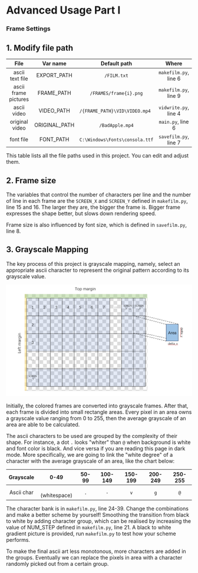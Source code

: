 # Advanced Usage Part I
### Frame Settings

## 1. Modify file path

| File | Var name | Default path | Where |
| :----: | :----: | :----: | :----: |
| ascii text file | EXPORT_PATH | `/FILM.txt` | `makefilm.py`, line 6 |
| ascii frame pictures | FRAME_PATH | `/FRAMES/frame{i}.png` | `makefilm.py`, line 9 |
| ascii video | VIDEO_PATH | `/{FRAME_PATH}\VID\VIDEO.mp4 ` | `vidwrite.py`, line 4 |
| original video | ORIGINAL_PATH | `/BadApple.mp4` | `main.py`, line 6 |
| font file | FONT_PATH | `C:\Windows\Fonts\consola.ttf` | `savefilm.py`, line 7 |

This table lists all the file paths used in this project. You can edit and adjust them.

## 2. Frame size

The variables that control the number of characters per line and the number of line in each frame are the `SCREEN_X` and `SCREEN_Y` defined in `makefilm.py`, line 15 and 16. The larger they are, the bigger the frame is. Bigger frame expresses the shape better, but slows down rendering speed. 

Frame size is also influenced by font size, which is defined in `savefilm.py`, line 8.

## 3. Grayscale Mapping

The key process of this project is grayscale mapping, namely, select an appropriate ascii character to represent the original pattern according to its grayscale value.

![Mesh grid](/Assets/mesh.png)

Initially, the colored frames are converted into grayscale frames. After that, each frame is divided into small rectangle areas. Every pixel in an area owns a grayscale value ranging from 0 to 255, then the average grayscale of an area are able to be calculated.

The ascii characters to be used are grouped by the complexity of their shape. For instance, a dot `.` looks "whiter" than `@` when background is white and font color is black. And vice versa if you are reading this page in dark mode. More specifically, we are going to link the "white degree" of a character with the average grayscale of an area, like the chart below:

| Grayscale | 0-49 | 50-99 | 100-149 | 150-199 | 200-249 | 250-255 |
| :---: | :---: | :---: | :---: | :---: | :---: | :---: |
| Ascii char | ` ` (whitespace) | `.` | `-` | `v` | `g` | `@` |

The character bank is in `makefilm.py`, line 24-39. Change the combinations and make a better scheme by yourself! Smoothing the transition from black to white by adding character group, which can be realised by increasing the value of NUM_STEP defined in `makefilm.py`, line 21. A black to white gradient picture is provided, run `makefilm.py` to test how your scheme performs.

To make the final ascii art less monotonous, more characters are added in the groups. Eventually we can replace the pixels in area with a character randomly picked out from a certain group.
